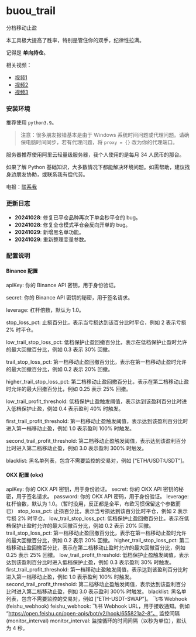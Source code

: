 # buou_trail
分档移动止盈

本工具极大提高了胜率，特别是管住你的双手，纪律性拉满。

记得是 **单向持仓**。

相关视频：
- [视频1](https://www.youtube.com/watch?v=1ujgGsMQbqA)
- [视频2](https://www.youtube.com/watch?v=f4T0tKZTVrM)
- [视频3](https://www.youtube.com/watch?v=S8ICwu9u-dk)

### 安装环境
推荐使用 `python3.9`。

> 注意：很多朋友报错基本是由于 Windows 系统时间问题或代理问题。请确保电脑时间同步，若有代理问题，将 `proxy = {}` 改为你的代理端口。

服务器推荐使用阿里云轻量级服务器，我个人使用的是每月 34 人民币的那台。

如果了解 Python 基础知识，大多数情况下都能解决环境问题。如需帮助，建议找身边朋友协助，或联系我有偿代劳。

电报：[联系我](https://t.me/buouqukuairiji)

### 更新日志
- **20241028**: 修复已平仓品种再次下单会秒平仓的 bug。
- **20241028**: 修复全仓模式平仓会反向开单的 bug。
- **20241029**: 新增黑名单功能。
- **20241029**: 重新整理变量参数。

### 配置说明

#### Binance 配置
apiKey: 你的 Binance API 密钥，用于身份验证。

secret: 你的 Binance API 密钥的秘密，用于签名请求。

leverage: 杠杆倍数，默认为 1.0。

stop_loss_pct: 止损百分比，表示当亏损达到该百分比时平仓，例如 2 表示亏损 2% 时平仓。

low_trail_stop_loss_pct: 低档保护止盈回撤百分比，表示在低档保护止盈时允许的最大回撤百分比，例如 0.3 表示 30% 回撤。

trail_stop_loss_pct: 第一档移动止盈回撤百分比，表示在第一档移动止盈时允许的最大回撤百分比，例如 0.2 表示 20% 回撤。

higher_trail_stop_loss_pct: 第二档移动止盈回撤百分比，表示在第二档移动止盈时允许的最大回撤百分比，例如 0.25 表示 25% 回撤。

low_trail_profit_threshold: 低档保护止盈触发阈值，表示达到该盈利百分比时进入低档保护止盈，例如 0.4 表示盈利 40% 时触发。

first_trail_profit_threshold: 第一档移动止盈触发阈值，表示达到该盈利百分比时进入第一档移动止盈，例如 1.0 表示盈利 100% 时触发。

second_trail_profit_threshold: 第二档移动止盈触发阈值，表示达到该盈利百分比时进入第二档移动止盈，例如 3.0 表示盈利 300% 时触发。

blacklist: 黑名单列表，包含不需要监控的交易对，例如 [“ETH/USDT:USDT”]。

#### OKX 配置 (okx)
apiKey: 你的 OKX API 密钥，用于身份验证。
secret: 你的 OKX API 密钥的秘密，用于签名请求。
password: 你的 OKX API 密码，用于身份验证。
leverage: 杠杆倍数，默认为 1.0。（暂时没用，反正都是全平，布欧习惯保留这个参数而已）
stop_loss_pct: 止损百分比，表示当亏损达到该百分比时平仓，例如 2 表示亏损 2% 时平仓。
low_trail_stop_loss_pct: 低档保护止盈回撤百分比，表示在低档保护止盈时允许的最大回撤百分比，例如 0.2 表示 20% 回撤。
trail_stop_loss_pct: 第一档移动止盈回撤百分比，表示在第一档移动止盈时允许的最大回撤百分比，例如 0.2 表示 20% 回撤。
higher_trail_stop_loss_pct: 第二档移动止盈回撤百分比，表示在第二档移动止盈时允许的最大回撤百分比，例如 0.25 表示 25% 回撤。
low_trail_profit_threshold: 低档保护止盈触发阈值，表示达到该盈利百分比时进入低档保护止盈，例如 0.3 表示盈利 30% 时触发。
first_trail_profit_threshold: 第一档移动止盈触发阈值，表示达到该盈利百分比时进入第一档移动止盈，例如 1.0 表示盈利 100% 时触发。
second_trail_profit_threshold: 第二档移动止盈触发阈值，表示达到该盈利百分比时进入第二档移动止盈，例如 3.0 表示盈利 300% 时触发。
blacklist: 黑名单列表，包含不需要监控的交易对，例如 [“ETH-USDT-SWAP”]。
飞书 Webhook (feishu_webhook)
feishu_webhook: 飞书 Webhook URL，用于接收通知。例如 “https://open.feishu.cn/open-apis/bot/v2/hook/655821a2-8”。
监控间隔 (monitor_interval)
monitor_interval: 监控循环的时间间隔（以秒为单位），默认为 4 秒。
